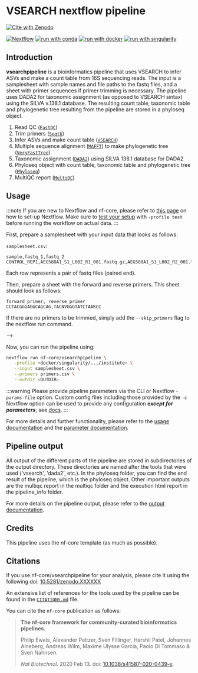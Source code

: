 # VSEARCH nextflow pipeline 

[![Cite with Zenodo](http://img.shields.io/badge/DOI-10.5281/zenodo.XXXXXXX-1073c8?labelColor=000000)](https://doi.org/10.5281/zenodo.XXXXXXX)

[![Nextflow](https://img.shields.io/badge/nextflow%20DSL2-%E2%89%A523.04.0-23aa62.svg)](https://www.nextflow.io/)
[![run with conda](http://img.shields.io/badge/run%20with-conda-3EB049?labelColor=000000&logo=anaconda)](https://docs.conda.io/en/latest/)
[![run with docker](https://img.shields.io/badge/run%20with-docker-0db7ed?labelColor=000000&logo=docker)](https://www.docker.com/)
[![run with singularity](https://img.shields.io/badge/run%20with-singularity-1d355c.svg?labelColor=000000)](https://sylabs.io/docs/)

## Introduction

**vsearchpipeline** is a bioinformatics pipeline that uses VSEARCH to infer ASVs and make a count table from 16S sequencing reads. The input is a samplesheet with sample names and file paths to the fastq files, and a sheet with primer sequences if primer trimming is necessary. The pipeline uses DADA2 for taxonomic assignment (as opposed to VSEARCH sintax) using the SILVA v.138.1 database. The resulting count table, taxonomic table and phylogenetic tree resulting from the pipeline are stored in a phyloseq object.

1. Read QC ([`FastQC`](https://www.bioinformatics.babraham.ac.uk/projects/fastqc/))
2. Trim primers ([`Seqtk`](https://github.com/lh3/seqtk))
3. Infer ASVs and make count table ([`VSEARCH`](https://github.com/torognes/vsearch))
4. Multiple sequence alignment ([`MAFFT`]()) to make phylogenetic tree ([`VeryFastTree`](https://github.com/citiususc/veryfasttree))
5. Taxonomic assignment ([`DADA2`](https://benjjneb.github.io/dada2/)) using SILVA 138.1 database for DADA2
6. Phyloseq object with count table, taxonomic table and phylogenetic tree ([`Phyloseq`](https://joey711.github.io/phyloseq/))
7. MultiQC report ([`MultiQC`](http://multiqc.info/))


## Usage

:::note
If you are new to Nextflow and nf-core, please refer to [this page](https://nf-co.re/docs/usage/installation) on how
to set-up Nextflow. Make sure to [test your setup](https://nf-co.re/docs/usage/introduction#how-to-run-a-pipeline)
with `-profile test` before running the workflow on actual data.
:::

First, prepare a samplesheet with your input data that looks as follows:

`samplesheet.csv`:

```csv
sample,fastq_1,fastq_2
CONTROL_REP1,AEG588A1_S1_L002_R1_001.fastq.gz,AEG588A1_S1_L002_R2_001.fastq.gz
```

Each row represents a pair of fastq files (paired end).

Then, prepare a sheet with the forward and reverse primers. This sheet should look as follows:

```console
forward_primer, reverse_primer
CCTACGGGAGGCAGCAG,TACNVGGGTATCTAAKCC
```

If there are no primers to be trimmed, simply add the `--skip_primers` flag to the nextflow run command. 

-->

Now, you can run the pipeline using:

```bash
nextflow run nf-core/vsearchpipeline \
   -profile <docker/singularity/.../institute> \
   --input samplesheet.csv \
   --primers primers.csv \
   --outdir <OUTDIR>
```

:::warning
Please provide pipeline parameters via the CLI or Nextflow `-params-file` option. Custom config files including those
provided by the `-c` Nextflow option can be used to provide any configuration _**except for parameters**_;
see [docs](https://nf-co.re/usage/configuration#custom-configuration-files).
:::

For more details and further functionality, please refer to the [usage documentation](https://github.com/barbarahelena/vsearchpipeline/blob/master/docs/usage.md) and the [parameter documentation](https://github.com/barbarahelena/vsearchpipeline/blob/master/docs/parameters.md).


## Pipeline output
All output of the different parts of the pipeline are stored in subdirectories of the output directory. These directories are named after the tools that were used ('vsearch', 'dada2', etc.). In the phyloseq folder, you can find the end result of the pipeline, which is the phyloseq object. Other important outputs are the multiqc report in the multiqc folder and the execution html report in the pipeline_info folder.

For more details on the pipeline output, please refer to the [output documentation](https://github.com/barbarahelena/vsearchpipeline/blob/master/docs/output.md).


## Credits

This pipeline uses the nf-core template (as much as possible).

## Citations

If you use  nf-core/vsearchpipeline for your analysis, please cite it using the following doi: [10.5281/zenodo.XXXXXX](https://doi.org/10.5281/zenodo.XXXXXX)

An extensive list of references for the tools used by the pipeline can be found in the [`CITATIONS.md`](CITATIONS.md) file.

You can cite the `nf-core` publication as follows:

> **The nf-core framework for community-curated bioinformatics pipelines.**
>
> Philip Ewels, Alexander Peltzer, Sven Fillinger, Harshil Patel, Johannes Alneberg, Andreas Wilm, Maxime Ulysse Garcia, Paolo Di Tommaso & Sven Nahnsen.
>
> _Nat Biotechnol._ 2020 Feb 13. doi: [10.1038/s41587-020-0439-x](https://dx.doi.org/10.1038/s41587-020-0439-x).
